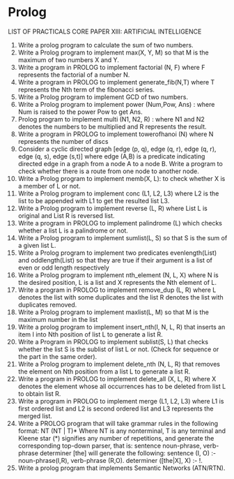 # Prolog
LIST OF PRACTICALS CORE PAPER XIII: ARTIFICIAL INTELLIGENCE

1. Write a prolog program to calculate the sum of two numbers.
2. Write a Prolog program to implement max(X, Y, M) so that M is the maximum of two
numbers X and Y.
3. Write a program in PROLOG to implement factorial (N, F) where F represents the
factorial of a number N.
4. Write a program in PROLOG to implement generate_fib(N,T) where T represents the
Nth term of the fibonacci series.
5. Write a Prolog program to implement GCD of two numbers.
6. Write a Prolog program to implement power (Num,Pow, Ans) : where Num is
raised to the power Pow to get Ans.
7. Prolog program to implement multi (N1, N2, R) : where N1 and N2 denotes the
numbers to be multiplied and R represents the result.
8. Write a program in PROLOG to implement towerofhanoi (N) where N represents the
number of discs
9. Consider a cyclic directed graph [edge (p, q), edge (q, r), edge (q, r), edge (q, s), edge
(s,t)] where edge (A,B) is a predicate indicating directed edge in a graph from a node A
to a node B. Write a program to check whether there is a route from one node to another
node.
10. Write a Prolog program to implement memb(X, L): to check whether X is a member of L or not.
11. Write a Prolog program to implement conc (L1, L2, L3) where L2 is the list to be
appended with L1 to get the resulted list L3.
12. Write a Prolog program to implement reverse (L, R) where List L is original and List R
is reversed list.
13. Write a program in PROLOG to implement palindrome (L) which checks whether a
list L is a palindrome or not.
14. Write a Prolog program to implement sumlist(L, S) so that S is the sum of a given list L.
15. Write a Prolog program to implement two predicates evenlength(List) and
oddlength(List) so that they are true if their argument is a list of even or odd length
respectively
16. Write a Prolog program to implement nth_element (N, L, X) where N is the desired
position, L is a list and X represents the Nth element of L.
17. Write a program in PROLOG to implement remove_dup (L, R) where L denotes the list
with some duplicates and the list R denotes the list with duplicates removed.
18. Write a Prolog program to implement maxlist(L, M) so that M is the maximum number in the list
19. Write a prolog program to implement insert_nth(I, N, L, R) that inserts an item I
into Nth position of list L to generate a list R.
20. Write a Program in PROLOG to implement sublist(S, L) that checks whether the
list S is the sublist of list L or not. (Check for sequence or the part in the same
order).
21. Write a Prolog program to implement delete_nth (N, L, R) that removes the element
on Nth position from a list L to generate a list R.
22. Write a program in PROLOG to implement delete_all (X, L, R) where X denotes
the element whose all occurrences has to be deleted from list L to obtain list R.
23. Write a program in PROLOG to implement merge (L1, L2, L3) where L1 is first ordered
list and L2 is second ordered list and L3 represents the merged list.
24. Write a PROLOG program that will take grammar rules in the following format:
NT (NT | T)*
Where NT is any nonterminal, T is any terminal and Kleene star (*) signifies any number of
repetitions, and generate the corresponding top-down parser, that is:
sentence noun-phrase, verb-phrase
determiner [the]
will generate the following:
sentence (I, O) :- noun-phrase(I,R), verb-phrase
(R,O). determiner ([the|X], X) :- !.
25. Write a prolog program that implements Semantic Networks (ATN/RTN).
